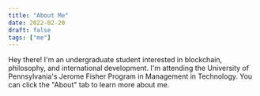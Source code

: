 ```yaml
---
title: "About Me"
date: 2022-02-20
draft: false
tags: ["me"]
---
```


Hey there! I'm an undergraduate student interested in blockchain, philosophy, and international development. I'm attending the University of Pennsylvania's Jerome Fisher Program in Management in Technology. You can click the "About" tab to learn more about me.